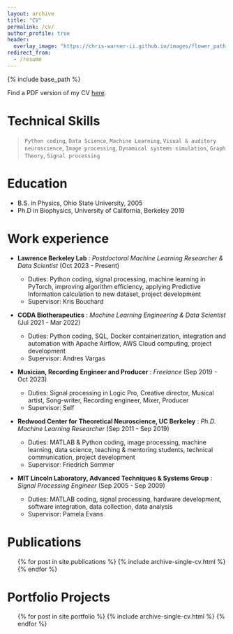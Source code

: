 ```yaml
---
layout: archive
title: "CV"
permalink: /cv/
author_profile: true
header:
  overlay_image: "https://chris-warner-ii.github.io/images/flower_path.JPG"
redirect_from:
  - /resume
---
```


{% include base_path %}

Find a PDF version of my CV [here](https://chris-warner-ii.github.io/files/Warner_resume.pdf).

Technical Skills
======

> `Python coding`, `Data Science`, `Machine Learning`, `Visual & auditory neuroscience`, `Image processing`,
> `Dynamical systems simulation`, `Graph Theory`, `Signal processing`

Education
======
* B.S. in Physics, Ohio State University, 2005
* Ph.D in Biophysics, University of California, Berkeley 2019

Work experience
======

* **Lawrence Berkeley Lab** : *Postdoctoral Machine Learning Researcher & Data Scientist* (Oct 2023 - Present)
  * Duties: Python coding, signal processing, machine learning in PyTorch, improving algorithm efficiency, applying Predictive Information calculation to new dataset, project development
  * Supervisor: Kris Bouchard 

* **CODA Biotherapeutics** : *Machine Learning Engineering & Data Scientist* (Jul 2021 - Mar 2022) 
  * Duties: Python coding, SQL, Docker containerization, integration and automation with Apache Airflow, AWS Cloud computing, project development 
  * Supervisor: Andres Vargas  

* **Musician, Recording Engineer and Producer** : *Freelance*  (Sep 2019 - Oct 2023)
  * Duties: Signal processing in Logic Pro, Creative director, Musical artist, Song-writer, Recording engineer, Mixer, Producer 
  * Supervisor: Self  

* **Redwood Center for Theoretical Neuroscience, UC Berkeley** : *Ph.D. Machine Learning Researcher* (Sep 2011 - Sep 2019)
  * Duties: MATLAB & Python coding, image processing, machine learning, data science, teaching & mentoring students, technical communication, project development
  * Supervisor: Friedrich Sommer  

* **MIT Lincoln Laboratory, Advanced Techniques & Systems Group** : *Signal Processing Engineer* (Sep 2005 - Sep 2009)
  * Duties: MATLAB coding, signal processing, hardware development, software integration, data collection, data analysis 
  * Supervisor: Pamela Evans   
  

Publications
======
  <ul>{% for post in site.publications %}
    {% include archive-single-cv.html %}
  {% endfor %}</ul>

Portfolio Projects
======
  <ol>{% for post in site.portfolio %}
    {% include archive-single-cv.html %}
  {% endfor %}</ol>  
  
<!--  
Talks
======
  <ul>{% for post in site.talks %}
    {% include archive-single-talk-cv.html %}
  {% endfor %}</ul>
  
Teaching
======
  <ul>{% for post in site.teaching %}
    {% include archive-single-cv.html %}
  {% endfor %}</ul>


  
Service and leadership
======
* 

-->  
